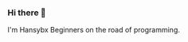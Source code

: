 ### Hi there 👋
 I'm Hansybx
 Beginners on the road of programming.

<!--[![Anurag's github stats](https://github-readme-stats.vercel.app/api?username=Hansybx "![Anurag's github stats")](https://github.com/anuraghazra/github-readme-stats)-->
<!--
**Hansybx/Hansybx** is a ✨ _special_ ✨ repository because its `README.md` (this file) appears on your GitHub profile.

Here are some ideas to get you started:

- 🔭 I’m currently working on ...
- 🌱 I’m currently learning ...
- 👯 I’m looking to collaborate on ...
- 🤔 I’m looking for help with ...
- 💬 Ask me about ...
- 📫 How to reach me: ...
- 😄 Pronouns: ...
- ⚡ Fun fact: ...
-->
